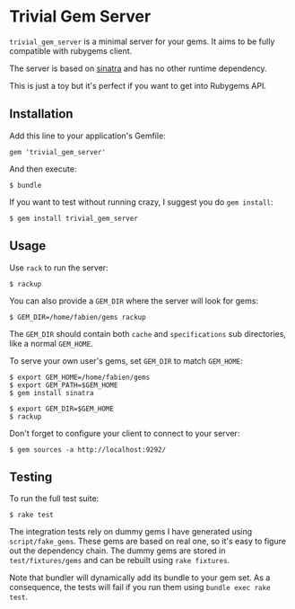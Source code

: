 # Trivial Gem Server

`trivial_gem_server` is a minimal server for your gems. It aims to be fully compatible with rubygems client.

The server is based on [sinatra](http://www.sinatrarb.com) and has no other runtime dependency.

This is just a toy but it's perfect if you want to get into Rubygems API.

## Installation

Add this line to your application's Gemfile:

    gem 'trivial_gem_server'

And then execute:

    $ bundle

If you want to test without running crazy, I suggest you do `gem install`:

    $ gem install trivial_gem_server

## Usage

Use `rack` to run the server:

    $ rackup

You can also provide a `GEM_DIR` where the server will look for gems:

    $ GEM_DIR=/home/fabien/gems rackup

The `GEM_DIR` should contain both `cache` and `specifications` sub directories, like a normal `GEM_HOME`.

To serve your own user's gems, set `GEM_DIR` to match `GEM_HOME`:

```
$ export GEM_HOME=/home/fabien/gems
$ export GEM_PATH=$GEM_HOME
$ gem install sinatra

$ export GEM_DIR=$GEM_HOME
$ rackup
```

Don't forget to configure your client to connect to your server:

```
$ gem sources -a http://localhost:9292/
```

## Testing

To run the full test suite:

    $ rake test

The integration tests rely on dummy gems I have generated using `script/fake_gems`. These gems are based on real one, so it's easy to figure out the dependency chain. The dummy gems are stored in `test/fixtures/gems` and can be rebuilt using `rake fixtures`.

Note that bundler will dynamically add its bundle to your gem set. As a consequence, the tests will fail if you run them using `bundle exec rake test`.
